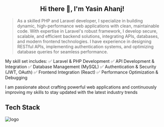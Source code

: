 <div align="center">

## Hi there 👋, I'm Yasin Ahanj!

</div>

>As a skilled PHP and Laravel developer, I specialize in building dynamic, high-performance web applications with clean, maintainable code. With expertise in Laravel's robust framework, I develop secure, scalable, and efficient backend solutions, integrating APIs, databases, and modern frontend technologies. I have experience in designing RESTful APIs, implementing authentication systems, and optimizing database queries for seamless performance.

My skill set includes:
✅ Laravel & PHP Development
✅ API Development & Integration
✅ Database Management (MySQL)
✅ Authentication & Security (JWT, OAuth)
✅ Frontend Integration (React)
✅ Performance Optimization & Debugging

I am passionate about crafting powerful web applications and continuously improving my skills to stay updated with the latest industry trends

  
## Tech Stack

 <div> 
    <img alt="logo" src='https://github.com/saadeghi/saadeghi/blob/master/dino.gif?raw=true' />
</div>
